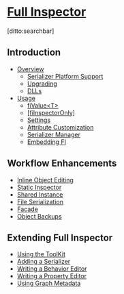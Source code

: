 # [Full Inspector]()

[ditto:searchbar]

## Introduction

- [Overview]()
    - [Serializer Platform Support](#docs/platforms_serializers)
    - [Upgrading](#docs/upgrading)
    - [DLLs](#docs/intro_dlls)
- [Usage](#docs/usage)
	- [fiValue&lt;T&gt;](#docs/usage_fivalue)
	- [[fiInspectorOnly]](#docs/usage_fiinspectoronly)
	- [Settings](#docs/usage_settings)
	- [Attribute Customization](#docs/usage_attributes)
	- [Serializer Manager](#docs/usage_serializer_manager)
	- [Embedding FI](#docs/usage_embedding)

## Workflow Enhancements

- [Inline Object Editing](#docs/workflow_inline_object_editing)
- [Static Inspector](#docs/workflow_static_inspector)
- [Shared Instance](#docs/workflow_shared_instance)
- [File Serialization](#docs/workflow_file_serialization)
- [Facade](#docs/workflow_facade)
- [Object Backups](#docs/workflow_backups)

## Extending Full Inspector

- [Using the ToolKit](#docs/extending_toolkit)
- [Adding a Serializer](#docs/extending_serializer)
- [Writing a Behavior Editor](#docs/extending_behavior_editor)
- [Writing a Property Editor](#docs/extending_property_editor)
- [Using Graph Metadata](#docs/extending_metadata)
